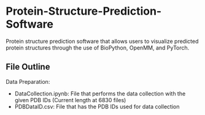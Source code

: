 # Protein-Structure-Prediction-Software

Protein structure prediction software that allows users to visualize predicted protein structures through the use of 
BioPython, OpenMM, and PyTorch.

## File Outline

Data Preparation:
- DataCollection.ipynb: File that performs the data collection with the given PDB IDs (Current length at 6830 files)
- PDBDataID.csv: File that has the PDB IDs used for data collection
